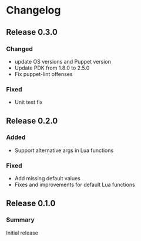 # Changelog

## Release 0.3.0

### Changed
* update OS versions and Puppet version
* Update PDK from 1.8.0 to 2.5.0
* Fix puppet-lint offenses

### Fixed
* Unit test fix

## Release 0.2.0

### Added
* Support alternative args in Lua functions

### Fixed
* Add missing default values
* Fixes and improvements for default Lua functions

## Release 0.1.0

### Summary
Initial release
